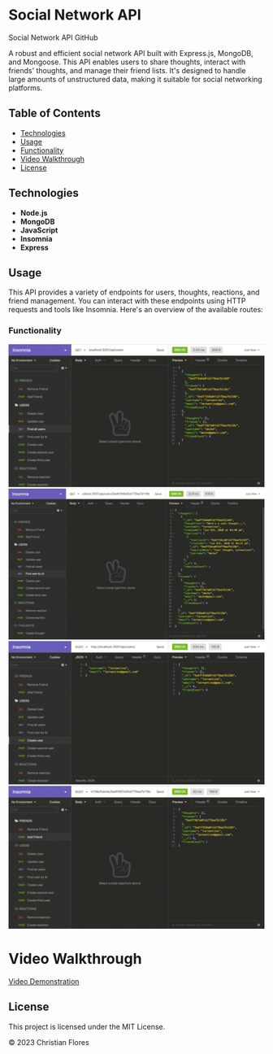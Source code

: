 # Social Network API
 

Social Network API
GitHub

A robust and efficient social network API built with Express.js, MongoDB, and Mongoose. This API enables users to share thoughts, interact with friends' thoughts, and manage their friend lists. It's designed to handle large amounts of unstructured data, making it suitable for social networking platforms.

## Table of Contents

* [Technologies](#technologies)
* [Usage](#usage)
* [Functionality](#functionality)
* [Video Walkthrough](#video-walkthrough)
* [License](#license)


## Technologies

- **Node.js**
- **MongoDB**
- **JavaScript**
- **Insomnia**
- **Express**


## Usage
 
This API provides a variety of endpoints for users, thoughts, reactions, and friend management. You can interact with these endpoints using HTTP requests and tools like Insomnia. Here's an overview of the available routes:

### Functionality
 ![Screenshot of project](./Assets/18-nosql-homework-demo-01.gif)
 ![Screenshot of project](./Assets/18-nosql-homework-demo-02.gif)
 ![Screenshot of project](./Assets/18-nosql-homework-demo-03.gif)
 ![Screenshot of project](./Assets/18-nosql-homework-demo-04.gif)

# Video Walkthrough

[Video Demonstration](https://drive.google.com/file/d/1EhL20MmOSiBqRNNyHlB8jiNDAtgYkLsg/view)


## License
This project is licensed under the MIT License.

© 2023 Christian Flores